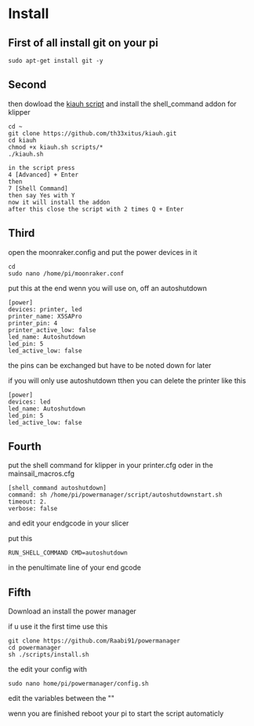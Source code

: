 # Install

## First of all install git on your pi
```
sudo apt-get install git -y
```
## Second
then dowload the [kiauh script](https://github.com/th33xitus/kiauh) and install the shell_command addon for klipper

```
cd ~
git clone https://github.com/th33xitus/kiauh.git
cd kiauh
chmod +x kiauh.sh scripts/*
./kiauh.sh
```
```
in the script press
4 [Advanced] + Enter
then
7 [Shell Command]
then say Yes with Y
now it will install the addon
after this close the script with 2 times Q + Enter
```
## Third
open the moonraker.config and put the power devices in it
```
cd
sudo nano /home/pi/moonraker.conf
```
put this at the end wenn you will use on, off an autoshutdown

```
[power]
devices: printer, led
printer_name: X5SAPro
printer_pin: 4
printer_active_low: false
led_name: Autoshutdown
led_pin: 5
led_active_low: false
```
the pins can be exchanged but have to be noted down for later

if you will only use autoshutdown tthen you can delete the printer like this

```
[power]
devices: led
led_name: Autoshutdown
led_pin: 5
led_active_low: false
```
## Fourth

put the shell command for klipper in your printer.cfg oder in the mainsail_macros.cfg
```
[shell_command autoshutdown]
command: sh /home/pi/powermanager/script/autoshutdownstart.sh
timeout: 2.
verbose: false
```

and edit your endgcode in your slicer

put this
```
RUN_SHELL_COMMAND CMD=autoshutdown
```

in the penultimate line of your end gcode

## Fifth
Download an install the power manager

if u use it the first time use this

```
git clone https://github.com/Raabi91/powermanager
cd powermanager
sh ./scripts/install.sh
```

the edit your config with
```
sudo nano home/pi/powermanager/config.sh
```
edit the variables between the ""

wenn you are finished reboot your pi to start the script automaticly